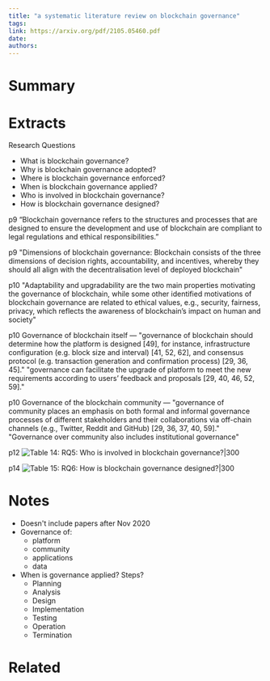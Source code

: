 ```yaml
---
title: "a systematic literature review on blockchain governance"
tags: 
link: https://arxiv.org/pdf/2105.05460.pdf
date:
authors:
---
```


# Summary

# Extracts

Research Questions
- What is blockchain governance?
- Why is blockchain governance adopted?
- Where is blockchain governance enforced?
- When is blockchain governance applied?
- Who is involved in blockchain governance?
- How is blockchain governance designed?

p9 “Blockchain governance refers to the structures and processes that are designed to ensure the development and use of blockchain are compliant to legal regulations and ethical responsibilities.”

p9 "Dimensions of blockchain governance: Blockchain consists of the three dimensions of decision rights, accountability, and incentives, whereby they should all align with the decentralisation level of deployed blockchain"

p10 "Adaptability and upgradability are the two main properties motivating the governance of blockchain, while some other identified motivations of blockchain governance are related to ethical values, e.g., security, fairness, privacy, which reflects the awareness of blockchain’s impact on human and society"

p10 Governance of blockchain itself — "governance of blockchain should determine how the platform is designed [49], for instance, infrastructure configuration (e.g. block size and interval) [41, 52, 62], and consensus protocol (e.g. transaction generation and confirmation process) [29, 36, 45]." "governance can facilitate the upgrade of platform to meet the new requirements according to users’ feedback and proposals [29, 40, 46, 52, 59]."

p10 Governance of the blockchain community — "governance of community places an emphasis on both formal and informal governance processes of different stakeholders and their collaborations via off-chain channels (e.g., Twitter, Reddit and GitHub) [29, 36, 37, 40, 59]." "Governance over community also includes institutional governance"

p12 
![Table 14: RQ5: Who is involved in blockchain governance?|300](https://i.imgur.com/6nIyFNH.png)

p14 
![Table 15: RQ6: How is blockchain governance designed?|300](https://i.imgur.com/lrqRrMT.png)


# Notes

- Doesn't include papers after Nov 2020
- Governance of:
	- platform
	- community
	- applications
	- data
- When is governance applied? Steps?
	- Planning
	- Analysis
	- Design
	- Implementation
	- Testing
	- Operation
	- Termination

# Related

